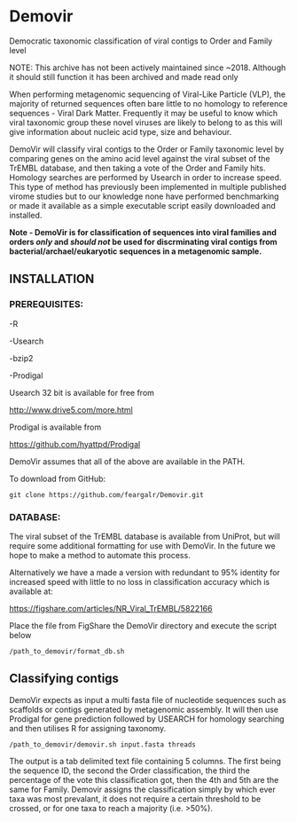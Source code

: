 # Demovir
Democratic taxonomic classification of viral contigs to Order and Family level

NOTE: This archive has not been actively maintained since ~2018. Although it should still function it has been archived and made read only

When performing metagenomic sequencing of Viral-Like Particle (VLP), the majority of returned sequences often bare little to no homology to reference sequences - Viral Dark Matter. Frequently it may be useful to know which viral taxonomic group these novel viruses are likely to belong to as this will give information about nucleic acid type, size and behaviour.

DemoVir will classify viral contigs to the Order or Family taxonomic level by comparing genes on the amino acid level against the viral subset of the TrEMBL database, and then taking a vote of the Order and Family hits. Homology searches are performed by Usearch in order to increase speed. This type of method has previously been implemented in multiple published virome studies but to our knowledge none have performed benchmarking or made it available as a simple executable script easily downloaded and installed.

**Note - DemoVir is for classification of sequences into viral families and orders _only_ and _should not_ be used for discrminating viral contigs from bacterial/archael/eukaryotic sequences in a metagenomic sample.**


## INSTALLATION

### PREREQUISITES:

-R

-Usearch

-bzip2

-Prodigal

Usearch 32 bit is available for free from

http://www.drive5.com/more.html

Prodigal is available from

https://github.com/hyattpd/Prodigal

DemoVir assumes that all of the above are available in the PATH.

To download from GitHub:

```
git clone https://github.com/feargalr/Demovir.git
```

### DATABASE:
The viral subset of the TrEMBL database is available from UniProt, but will require some additional formatting for use with DemoVir. In the future we hope to make a method to automate this process.

Alternatively we have a made a version with redundant to 95% identity for increased speed with little to no loss in classification accuracy which is available at:

https://figshare.com/articles/NR_Viral_TrEMBL/5822166


Place the file from FigShare the DemoVir directory and execute the script below

```
/path_to_demovir/format_db.sh 
```



## Classifying contigs
DemoVir expects as input a multi fasta file of nucleotide sequences such as scaffolds or contigs generated by metagenomic assembly. It will then use Prodigal for gene prediction followed by USEARCH for homology searching and then utilises R for assigning taxonomy.

```
/path_to_demovir/demovir.sh input.fasta threads
```

The output is a tab delimited text file containing 5 columns. The first being the sequence ID, the second the Order classification, the third the percentage of the vote this classification got, then the 4th and 5th are the same for Family. Demovir assigns the classification simply by which ever taxa was most prevalant, it does not require a certain threshold to be crossed, or for one taxa to reach a majority (i.e. >50%).

